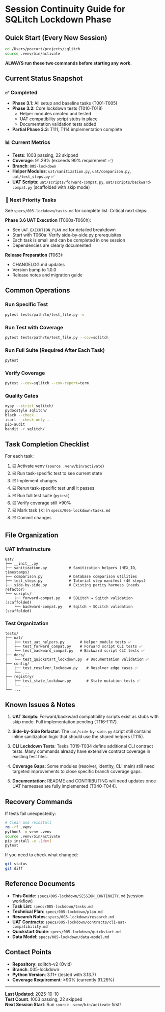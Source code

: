 # Session Continuity Guide for SQLitch Lockdown Phase

## Quick Start (Every New Session)

```bash
cd /Users/poecurt/projects/sqlitch
source .venv/bin/activate
```

**ALWAYS run these two commands before starting any work.**

## Current Status Snapshot

### ✅ Completed
- **Phase 3.1**: All setup and baseline tasks (T001-T005)
- **Phase 3.2**: Core lockdown tests (T010-T018)
  - Helper modules created and tested
  - UAT compatibility script stubs in place
  - Documentation validation tests added
- **Partial Phase 3.3**: T111, T114 implementation complete

### 📊 Current Metrics
- **Tests**: 1003 passing, 22 skipped
- **Coverage**: 91.29% (exceeds 90% requirement ✅)
- **Branch**: `005-lockdown`
- **Helper Modules**: `uat/sanitization.py`, `uat/comparison.py`, `uat/test_steps.py` ✅
- **UAT Scripts**: `uat/scripts/forward-compat.py`, `uat/scripts/backward-compat.py` (scaffolded with skip mode)

### 🎯 Next Priority Tasks
See `specs/005-lockdown/tasks.md` for complete list. Critical next steps:

**Phase 3.6 UAT Execution** (T060a-T060h):
- See `UAT_EXECUTION_PLAN.md` for detailed breakdown
- Start with T060a: Verify side-by-side.py prerequisites
- Each task is small and can be completed in one session
- Dependencies are clearly documented

**Release Preparation** (T063):
- CHANGELOG.md updates
- Version bump to 1.0.0
- Release notes and migration guide

## Common Operations

### Run Specific Test
```bash
pytest tests/path/to/test_file.py -v
```

### Run Test with Coverage
```bash
pytest tests/path/to/test_file.py --cov=sqlitch
```

### Run Full Suite (Required After Each Task)
```bash
pytest
```

### Verify Coverage
```bash
pytest --cov=sqlitch --cov-report=term
```

### Quality Gates
```bash
mypy --strict sqlitch/
pydocstyle sqlitch/
black --check .
isort --check-only .
pip-audit
bandit -r sqlitch/
```

## Task Completion Checklist

For each task:
1. ☑️ Activate venv (`source .venv/bin/activate`)
2. ☑️ Run task-specific test to see current state
3. ☑️ Implement changes
4. ☑️ Rerun task-specific test until it passes
5. ☑️ Run full test suite (`pytest`)
6. ☑️ Verify coverage still ≥90%
7. ☑️ Mark task `[X]` in `specs/005-lockdown/tasks.md`
8. ☑️ Commit changes

## File Organization

### UAT Infrastructure
```
uat/
├── __init__.py
├── sanitization.py          # Sanitization helpers (HEX_ID, timestamps)
├── comparison.py            # Database comparison utilities
├── test_steps.py            # Tutorial step manifest (46 steps)
├── side-by-side.py          # Existing parity harness (needs refactor)
└── scripts/
    ├── forward-compat.py    # SQLitch → Sqitch validation (scaffolded)
    └── backward-compat.py   # Sqitch → SQLitch validation (scaffolded)
```

### Test Organization
```
tests/
├── uat/
│   ├── test_uat_helpers.py       # Helper module tests ✅
│   ├── test_forward_compat.py    # Forward script CLI tests ✅
│   └── test_backward_compat.py   # Backward script CLI tests ✅
├── docs/
│   └── test_quickstart_lockdown.py  # Documentation validation ✅
├── config/
│   ├── test_resolver_lockdown.py    # Resolver edge cases ✅
│   └── ...
├── registry/
│   ├── test_state_lockdown.py       # State mutation tests ✅
│   └── ...
└── ...
```

## Known Issues & Notes

1. **UAT Scripts**: Forward/backward compatibility scripts exist as stubs with skip mode. Full implementation pending (T116-T117).

2. **Side-by-Side Refactor**: The `uat/side-by-side.py` script still contains inline sanitization logic that should use the shared helpers (T115).

3. **CLI Lockdown Tests**: Tasks T019-T034 define additional CLI contract tests. Many commands already have extensive contract coverage in existing test files.

4. **Coverage Gaps**: Some modules (resolver, identity, CLI main) still need targeted improvements to close specific branch coverage gaps.

5. **Documentation**: README and CONTRIBUTING will need updates once UAT harnesses are fully implemented (T040-T044).

## Recovery Commands

If tests fail unexpectedly:
```bash
# Clean and reinstall
rm -rf .venv
python3 -m venv .venv
source .venv/bin/activate
pip install -e .[dev]
pytest
```

If you need to check what changed:
```bash
git status
git diff
```

## Reference Documents

- **This Guide**: `specs/005-lockdown/SESSION_CONTINUITY.md` (session workflow)
- **Task List**: `specs/005-lockdown/tasks.md`
- **Technical Plan**: `specs/005-lockdown/plan.md`
- **Research Notes**: `specs/005-lockdown/research.md`
- **UAT Contracts**: `specs/005-lockdown/contracts/cli-uat-compatibility.md`
- **Quickstart Guide**: `specs/005-lockdown/quickstart.md`
- **Data Model**: `specs/005-lockdown/data-model.md`

## Contact Points

- **Repository**: sqlitch-v2 (Ovid)
- **Branch**: 005-lockdown
- **Python Version**: 3.11+ (tested with 3.13.7)
- **Coverage Requirement**: ≥90% (currently 91.29%)

---

**Last Updated**: 2025-10-10  
**Test Count**: 1003 passing, 22 skipped  
**Next Session Start**: Run `source .venv/bin/activate` first!
